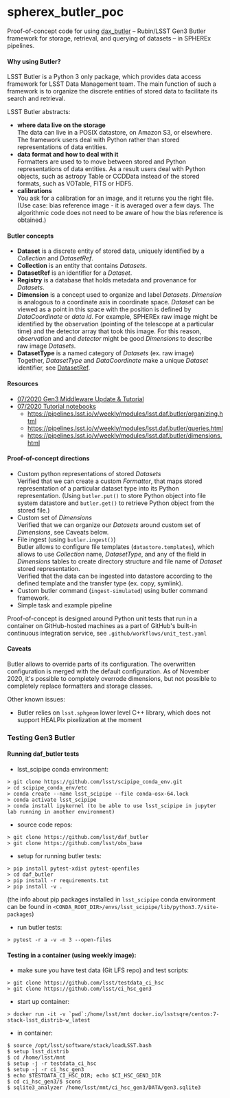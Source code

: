 # spherex_butler_poc

Proof-of-concept code for using [dax_butler](https://github.com/lsst/daf_butler) – Rubin/LSST Gen3 Butler framework 
for storage, retrieval, and querying of datasets – in SPHEREx pipelines.

#### Why using Butler?

LSST Butler is a Python 3 only package, which provides data access framework for LSST Data Management team.
The main function of such a framework is to organize the discrete entities of stored data to facilitate its search and retrieval.

LSST Butler abstracts:
- **where data live on the storage**   
The data can live in a POSIX datastore, on Amazon S3, or elsewhere.
The framework users deal with Python rather than stored representations of data entities.
- **data format and how to deal with it**  
Formatters are used to to move between stored and Python representations of data entities. 
As a result users deal with Python objects, such as astropy Table or CCDData instead of 
the stored formats, such as VOTable, FITS or HDF5.
- **calibrations**   
You ask for a calibration for an image, and it returns you the right file. (Use case: bias reference image - 
it is averaged over a few days. The algorithmic code does not need to be aware of how the bias reference is obtained.)

#### Butler concepts

- **Dataset** is a discrete entity of stored data, uniquely identified by a _Collection_ and _DatasetRef_.  
- **Collection** is an entity that contains _Datasets_.  
- **DatasetRef** is an identifier for a _Dataset_.  
- **Registry** is a database that holds metadata and provenance for _Datasets_.  
- **Dimension** is a concept used to organize and label _Datasets_. _Dimension_ is analogous to a coordinate axis 
in coordinate space. _Dataset_ can be viewed as a point in this space with the position is defined by 
_DataCoordinate_ or _data id_. For example, SPHEREx raw image might be identified by the observation 
(pointing of the telescope at a particular time) and the detector array that took this image. For this reason, 
_observation_ and and _detector_ might be good _Dimensions_ to describe raw image _Datasets_. 
- **DatasetType** is a named category of _Datasets_ (ex. raw image)  
Together, _DatasetType_ and _DataCoordinate_ 
make a unique _Dataset_ identifier, see [DatasetRef](https://pipelines.lsst.io/v/weekly/py-api/lsst.daf.butler.DatasetRef.html#lsst.daf.butler.DatasetRef).   

#### Resources

- [07/2020 Gen3 Middleware Update & Tutorial](https://docs.google.com/presentation/d/1GHAcuulgeLuJUrzDejczYhj2Fx0kBuFhxEf3T97HT80)
- [07/2020 Tutorial notebooks](https://github.com/lsst-dm/dm-demo-notebooks/tree/u/jbosch/desc-2020-07/workshops/desc-2020-07/gen3-butler)
    - https://pipelines.lsst.io/v/weekly/modules/lsst.daf.butler/organizing.html
    - https://pipelines.lsst.io/v/weekly/modules/lsst.daf.butler/queries.html
    - https://pipelines.lsst.io/v/weekly/modules/lsst.daf.butler/dimensions.html

#### Proof-of-concept directions

- Custom python representations of stored _Datasets_  
Verified that we can create a custom _Formatter_, that maps stored representation of a particular dataset type 
into its Python representation. (Using `butler.put()` to store Python object into file system datastore and 
`butler.get()` to retrieve Python object from the stored file.)
- Custom set of _Dimensions_  
Verified that we can organize our _Datasets_ around custom set of _Dimensions_, see Caveats below.
- File ingest (using `butler.ingest()`)   
Butler allows to configure file templates (`datastore.templates`), which allows to use _Collection_ name,
_DatasetType_, and any of the field in _Dimensions_ tables to create directory structure and file name 
of _Dataset_ stored representation.  
Verified that the data can be ingested into datastore according to the defined template and 
the transfer type (ex. copy, symlink).
- Custom butler command (`ingest-simulated`) using butler command framework.
- Simple task and example pipeline

Proof-of-concept is designed around Python unit tests that run in a container
on GitHub-hosted machines as a part of GitHub's built-in continuous integration service,
see `.github/workflows/unit_test.yaml`

#### Caveats

Butler allows to override parts of its configuration. The overwritten configuration is merged 
with the default configuration. As of November 2020, it's possible to completely overrode dimensions, 
but not possible to completely replace formatters and storage classes.

Other known issues:
- Butler relies on `lsst.sphgeom` lower level C++ library, which does not support HEALPix pixelization at the moment



### Testing Gen3 Butler

#### Running daf_butler tests

- lsst_scipipe conda environment:
```
> git clone https://github.com/lsst/scipipe_conda_env.git
> cd scipipe_conda_env/etc
> conda create --name lsst_scipipe --file conda-osx-64.lock
> conda activate lsst_scipipe
> conda install ipykernel (to be able to use lsst_scipipe in jupyter lab running in another environment)
```

- source code repos:
```
> git clone https://github.com/lsst/daf_butler
> git clone https://github.com/lsst/obs_base
```

- setup for running butler tests:
```
> pip install pytest-xdist pytest-openfiles
> cd daf_butler
> pip install -r requirements.txt
> pip install -v .
```
(the info about pip packages installed in `lsst_scipipe` conda environment can be found in `<CONDA_ROOT_DIR>/envs/lsst_scipipe/lib/python3.7/site-packages`)

- run butler tests:
```
> pytest -r a -v -n 3 --open-files
```

#### Testing in a container (using weekly image):

- make sure you have test data (Git LFS repo) and test scripts:
```
> git clone https://github.com/lsst/testdata_ci_hsc
> git clone https://github.com/lsst/ci_hsc_gen3
```

- start up container:
```
> docker run -it -v `pwd`:/home/lsst/mnt docker.io/lsstsqre/centos:7-stack-lsst_distrib-w_latest
```

- in container: 
```
$ source /opt/lsst/software/stack/loadLSST.bash
$ setup lsst_distrib
$ cd /home/lsst/mnt
$ setup -j -r testdata_ci_hsc
$ setup -j -r ci_hsc_gen3
$ echo $TESTDATA_CI_HSC_DIR; echo $CI_HSC_GEN3_DIR
$ cd ci_hsc_gen3/$ scons
$ sqlite3_analyzer /home/lsst/mnt/ci_hsc_gen3/DATA/gen3.sqlite3 
```
